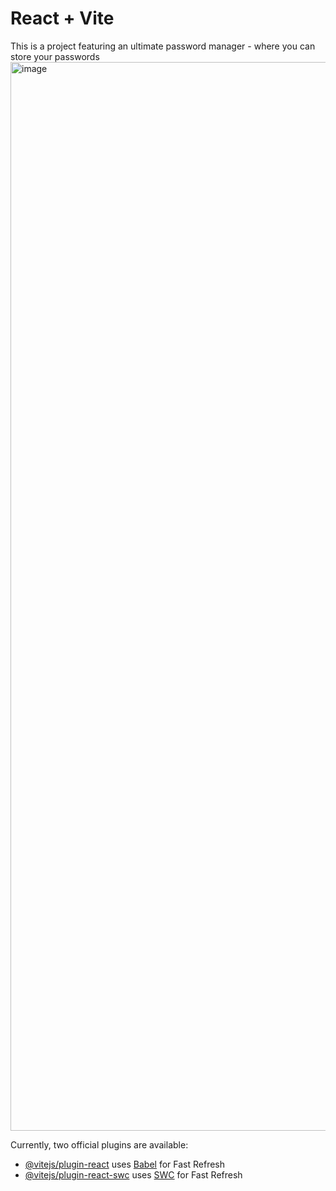 # React + Vite

This is a project featuring an ultimate password manager - where you can store your passwords
<img width="1710" alt="image" src="https://github.com/user-attachments/assets/38c900dc-fc63-41f4-af13-82c464fcd51e" />


Currently, two official plugins are available:

- [@vitejs/plugin-react](https://github.com/vitejs/vite-plugin-react/blob/main/packages/plugin-react/README.md) uses [Babel](https://babeljs.io/) for Fast Refresh
- [@vitejs/plugin-react-swc](https://github.com/vitejs/vite-plugin-react-swc) uses [SWC](https://swc.rs/) for Fast Refresh
